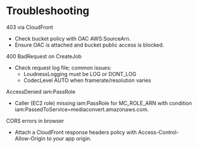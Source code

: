 # Troubleshooting

403 via CloudFront
- Check bucket policy with OAC AWS:SourceArn.
- Ensure OAC is attached and bucket public access is blocked.

400 BadRequest on CreateJob
- Check request log file; common issues:
  - LoudnessLogging must be LOG or DONT_LOG
  - CodecLevel AUTO when framerate/resolution varies

AccessDenied iam:PassRole
- Caller (EC2 role) missing iam:PassRole for MC_ROLE_ARN with condition iam:PassedToService=mediaconvert.amazonaws.com.

CORS errors in browser
- Attach a CloudFront response headers policy with Access-Control-Allow-Origin to your app origin.
